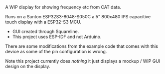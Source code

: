 A WIP display for showing frequency etc from CAT data.

Runs on a Sunton ESP32S3-8048-S050C a 5" 800x480 IPS capacitive touch display with a ESP32-S3 MCU.

* GUI created through Squareline.
* This project uses ESP-IDF and not Arduino.


There are some modifications from the example code that comes with this device as some of the pin configuration is wrong.

Note this project currently does _nothing_ it just displays a mockup / WIP GUI design on the display.

